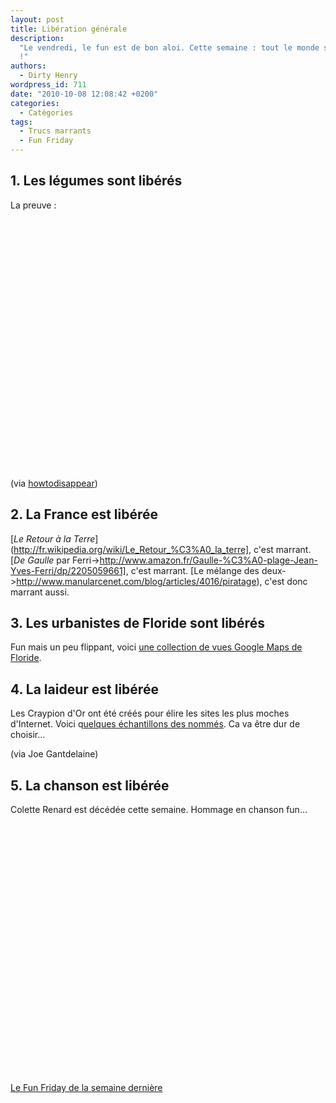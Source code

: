 ```yaml
---
layout: post
title: Libération générale
description:
  "Le vendredi, le fun est de bon aloi. Cette semaine : tout le monde se libère
  !"
authors:
  - Dirty Henry
wordpress_id: 711
date: "2010-10-08 12:08:42 +0200"
categories:
  - Catégories
tags:
  - Trucs marrants
  - Fun Friday
---
```


<h2>1. Les légumes sont libérés</h2>

La preuve :

<object width="500" height="400"><param name="movie" value="http://www.youtube.com/v/1gD8nV8RlPU?fs=1&hl=fr_FR"></param><param name="allowFullScreen" value="true"></param><param name="allowscriptaccess" value="always"></param><embed src="http://www.youtube.com/v/1gD8nV8RlPU?fs=1&hl=fr_FR" type="application/x-shockwave-flash" allowscriptaccess="always" allowfullscreen="true" width="500" height="400"></embed></object>

(via
[howtodisappear](http://blog.howtodisappear.org/2010/09/dai-mahou-touge-vegetable-suicide.html))

<h2>2. La France est libérée</h2>

[*Le Retour à la
Terre*](http://fr.wikipedia.org/wiki/Le_Retour_%C3%A0_la_terre], c'est marrant.
[*De Gaulle* par
Ferri->http://www.amazon.fr/Gaulle-%C3%A0-plage-Jean-Yves-Ferri/dp/2205059661],
c'est marrant. [Le mélange des
deux->http://www.manularcenet.com/blog/articles/4016/piratage), c'est donc
marrant aussi.

<h2>3. Les urbanistes de Floride sont libérés</h2>

Fun mais un peu flippant, voici
[une collection de vues Google Maps de Floride](http://www.boston.com/bigpicture/2010/09/human_landscapes_in_sw_florida.html).

<h2>4. La laideur est libérée</h2>

Les Craypion d'Or ont été créés pour élire les sites les plus moches d'Internet.
Voici
q[uelques échantillons des nommés](http://lescraypiondor.com/les-categories/).
Ca va être dur de choisir…

(via Joe Gantdelaine)

<h2>5. La chanson est libérée</h2>

Colette Renard est décédée cette semaine. Hommage en chanson fun…

<object width="500" height="400"><param name="movie" value="http://www.youtube.com/v/n3gwyPxS7Yc?fs=1&hl=fr_FR"></param><param name="allowFullScreen" value="true"></param><param name="allowscriptaccess" value="always"></param><embed src="http://www.youtube.com/v/n3gwyPxS7Yc?fs=1&hl=fr_FR" type="application/x-shockwave-flash" allowscriptaccess="always" allowfullscreen="true" width="500" height="400"></embed></object>

[Le Fun Friday de la semaine dernière](708)
